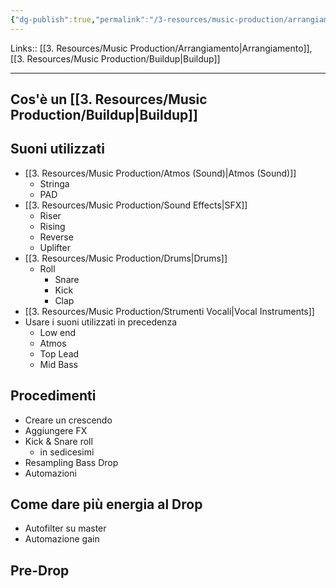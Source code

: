 ```yaml
---
{"dg-publish":true,"permalink":"/3-resources/music-production/arrangiamento-buildup/"}
---
```


Links:: [[3. Resources/Music Production/Arrangiamento\|Arrangiamento]], [[3. Resources/Music Production/Buildup\|Buildup]]

---

## Cos'è un [[3. Resources/Music Production/Buildup\|Buildup]]



## Suoni utilizzati

- [[3. Resources/Music Production/Atmos (Sound)\|Atmos (Sound)]]
	- Stringa
	- PAD
- [[3. Resources/Music Production/Sound Effects\|SFX]]
	- Riser
	- Rising
	- Reverse
	- Uplifter
- [[3. Resources/Music Production/Drums\|Drums]]
	- Roll
		- Snare
		- Kick
		- Clap
- [[3. Resources/Music Production/Strumenti Vocali\|Vocal Instruments]]
- Usare i suoni utilizzati in precedenza
	- Low end
	- Atmos
	- Top Lead
	- Mid Bass

## Procedimenti

- Creare un crescendo
- Aggiungere FX
- Kick & Snare roll
	- in sedicesimi	
- Resampling Bass Drop
- Automazioni


## Come dare più energia al Drop

- Autofilter su master
- Automazione gain

## Pre-Drop



